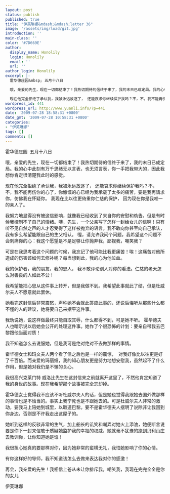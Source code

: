 ```yaml
---
layout: post
status: publish
published: true
title: "伊芙琳娜&mdash;&mdash;letter 36"
image: '/assets/img/load/git.jpg'
introduction: ''
main-class: ''
color: '#7D669E'
author:
  display_name: Honolily
  login: Honolily
  email: ''
  url: ''
author_login: Honolily
excerpt: |-
  霍华德庄园&nbsp; 五月十八日

  哦，亲爱的先生，现在一切都结束了！我热切期待的信终于来了，我的末日已成定局。我的心中此刻有万千思绪无以言表，也无须言表，你一手把我带大的，因此我想你肯定很清楚我此时的感觉。

  现在他完全拒绝了承认我，我被永远放逐了， 还能哀求你继续保护我吗？不，不，我不能再伤你的心了，你慷慨的心已经为我承载了太多的痛苦，要是我再请求你，仿佛我在怀疑你。 我现在比以往更倚重你仁慈的保护， 因为现在你是我唯一的亲人了。
wordpress_id: 441
wordpress_url: http://www.yuanli.info/?p=441
date: '2009-07-28 18:58:31 +0800'
date_gmt: '2009-07-28 10:58:31 +0800'
categories:
- "伊芙琳娜"
tags: []
comments: []
---
```

<p>霍华德庄园&nbsp; 五月十八日</p>
<p>哦，亲爱的先生，现在一切都结束了！我热切期待的信终于来了，我的末日已成定局。我的心中此刻有万千思绪无以言表，也无须言表，你一手把我带大的，因此我想你肯定很清楚我此时的感觉。</p>
<p>现在他完全拒绝了承认我，我被永远放逐了， 还能哀求你继续保护我吗？不，不，我不能再伤你的心了，你慷慨的心已经为我承载了太多的痛苦，要是我再请求你，仿佛我在怀疑你。 我现在比以往更倚重你仁慈的保护， 因为现在你是我唯一的亲人了。<a id="more"></a><a id="more-441"></a></p>
<p>我努力地显得没有被这信影响，就像我已经收到了来自你的安慰和劝告。但是有时候我控制不了自己的情绪。噢，先生，一个父亲写了怎样一封给女儿的信啊！只有听不见自然之声的人才忍受得了这样被抛弃的语言。我不敢向你甚至向自己承认，我有多么希望能跟自己的生父相认。 喔，请允许我问个问题，我希望这个问题不会刺痛你的心：我这个愿望是不是足够让你抛弃我，鄙视我，嘲笑我？</p>
<p>可是在我思考着这个问题的时候，我忘记了他可能比我更痛苦！唉！这痛苦对他所造成的伤害该如何去修补呢？每当想到此，我的心为他泣血。</p>
<p>我的保护者，我的朋友，我的恩人， 我不敢评论别人对你的看法。仁慈的老天怎么对善良的人如此不公！</p>
<p>我希望能把心思从这件事上转开，但是我做不到。我希望此事就此了结，但是杜威尔夫人不愿意就此罢休。</p>
<p>她看完这封信后非常震怒，声称她不会就此答应此事的，还说后悔听从那些什么都不懂的人的建议，她将要自己来摆平这件事。</p>
<p>我劝说她，说这样做最终只能自取其辱，什么都得不到，可是她不听。 霍华德夫人也暗示说以后她会公开的处理这件事。她作了个很恐怖的计划：要亲自带我去巴黎跟他当面对质！</p>
<p>我不知道怎么去说服她，但是我可是绝对绝对不去做那样的事情。</p>
<p>霍华德女士和玛文夫人两个看了信之后也是一样的震惊，&nbsp; 对我好像比以往更是好了千百倍。而亲爱的玛丽娅，我的知心朋友更是努力地想安慰我，虽然起不了什么作用，但是她对我仍是不懈的关心。</p>
<p>我很高兴克莱门特 威洛比先生在这封信来之前就离开这里了，不然他肯定知道了我的身世的故事。现在我希望那个故事被完全忘却掉。</p>
<p>霍华德女士觉得我不应该不听杜威尔夫人的话，但是她也觉得我跟她去国外做那样的事情也是不恰当的。事实上我宁死也是不跟她去的。可是杜威尔夫人非常的激动，要我马上陪她到城里，以取道巴黎。要不是霍华德夫人摆明了说除非让我回到你身边，否则是不许我走出这屋子的。</p>
<p>她听到这样的反驳非常的生气，加上船长的讥笑和嘲弄对她火上添油，她便断言说要是你下一封来信敢于质疑她监护我的幸福的权威，她就毫不犹豫的跑到贝利山庄去教训你，让你知道她是谁！</p>
<p>我很担心她真的要那样对你，因为她非常的蛮横无礼，我怕她影响了你的心情。</p>
<p>有你这样好的导师，我不知道该怎么去做来表达我对你的感激！</p>
<p>再会，我亲爱的先生！我相信上苍从未让你排斥我，嘲笑我，我现在完完全全是你的女儿</p>
<p>伊芙琳娜</p>
